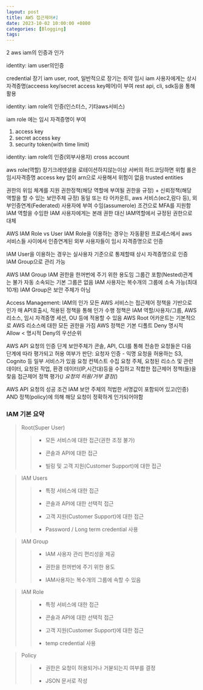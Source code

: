 ```yaml
---
layout: post
title: AWS 접근제어#1
date: 2023-10-02 10:00:00 +0800
categories: [Blogging]
tags:
---
```


2 aws iam의 인증과 인가

identity: iam user의인증

credential
장기 iam user, root, 일반적으로 장기는 취약
임시
iam 사용자에게는 상시 자격증명(acceess key/secret access key페어)이 부여
rest api, cli, sdk등을 통해 활용

identity: iam role의 인증(인스터스, 기타aws서비스)

iam role 에는 임시 자격증명이 부여

1. access key
2. secret access key
3. security token(with time limit)

identity: iam role의 인증(외부사용자)
cross account

aws role(역할)
장기크레덴셜을 로테이션하지않는이상 서버의 하드코딩하면 위험
롤은 임시자격증명
access key 없이 arn으로 사용해서 위험이 없음
trusted entities

권한의 위임 체계를 지원
권한정책(해당 역할에 부여될 권한을 규정) + 신뢰정책(해당 역할을 할 수 있는 보안주체 규정)
동일 또는 타 어카운트, aws 서비스(ec2,람다 등), 외부인증연계(Federated) 사용자에 부여
수임(assumerole) 조건으로 MFA를 지원함
IAM 역할을 수임한 IAM 사용자에게는 본래 권한 대신 IAM역할에서 규정된 권한으로 대체

AWS IAM Role vs User
IAM Role을 이용하는 경우는
자동홛된 프로세스에서
aws 서비스들 사이에서
인증연계된 외부 사용자들이
임시 자격증명으로 인증

IAM User을 이용하는 경우는
실사용자 기준으로 통제할때
상시 자격증명으로 인증
IAM Group으로 관리 가능

AWS IAM Group
IAM 권한을 한꺼번에 주기 위한 용도임
그룹간 포함(Nested)관계는 불가
자동 소속되는 기본 그룹은 없음
IAM 사용자는 복수개의 그룹에 소속 가능(최대 10개)
IAM Group은 보안 주체가 아님

Access Management: IAM의 인가
모든 AWS 서비스는 접근제어 정책을 기반으로 인가
매 API호출시, 적용된 정책을 통해 인가 수행
정책은 IAM 역할/사용자/그룹, AWS 리소스, 임시 자격증명 세션, OU 등에 적용할 수 있음
AWS Root 어카운트는 기본적으로 AWS 리소스에 대한 모든 권한을 가짐
AWS 정책은 기본 디폴트 Deny
명시적 Allow < 명시적 Deny의 우선순위

AWS API 요청의 인증 단계
보안주체가 콘솔, API, CLI를 통해 전송한 요청들은 다음 단계에 따라 평가되고 허용 여부가 판단:
요청자 인증 - 익명 요청을 허용하는 S3, Cognito 등 일부 서비스가 있음
요청 컨텍스트 수집 요청 주체, 요청된 리소스 및 관련 데이터, 요청된 작업, 환경 데이터(IP,시간대)등을 수집하고 적합한 접근제어 정책(들)을 찾음
접근제어 정책 평가(_)
요청의 허용/거부 결정(_)

AWS API 요청의 성공 조건
IAM 보안 주체의 적법한 서명값이 포함되어 있고(인증)
AND
정책(policy)에 의해 해당 요청이 정확하게 인가되어야함

### IAM 기본 요약

> Root(Super User)
>
> > - 모든 서비스에 대한 접근(권한 조정 불가)
> >
> > - 콘솔과 API에 대한 접근
> >
> > - 빌링 및 고객 지원(Customer Support)에 대한 접근

> IAM Users
>
> > - 특정 서비스에 대한 접근
> >
> > - 콘솔과 API에 대한 선택적 접근
> >
> > - 고객 지원(Customer Support)에 대한 접근
> >
> > - Password / Long term credential 사용

> IAM Group
>
> > - IAM 사용자 관리 편리성을 제공
> >
> > - 권한을 한꺼번에 주기 위한 용도
> >
> > - IAM사용자는 복수개의 그룹에 속할 수 있음

> IAM Role
>
> > - 특정 서비스에 대한 접근
> >
> > - 콘솔과 API에 대한 선택적 접근
> >
> > - 고객 지원(Customer Support)에 대한 접근
> >
> > - temp credential 사용

> Policy
>
> > - 권한은 요청이 허용되거나 거붇되는지 여부를 결정
> >
> > - JSON 문서로 작성
